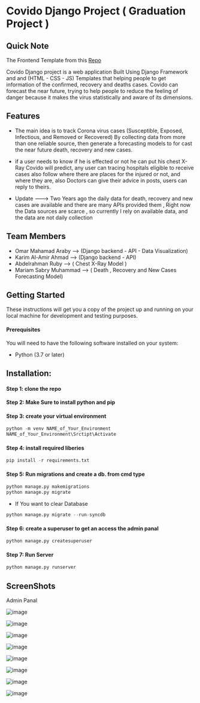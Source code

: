 <h1>Covido Django Project ( Graduation Project )</h1>

 
<h2 align="left"> Quick Note  </h2>
<p> The Frontend Template from this <a href="https://github.com/kaushikjadhav01">Repo</a>

Covido Django project is a web application Built Using Django Framework and and (HTML - CSS - JS) Templates that helping people to get information of the confirmed, recovery and deaths cases. 
Covido can forecast the near future, trying to help people to reduce the feeling of danger because it makes the virus statistically and aware of its dimensions.
</p>


<h2 align="left"> Features </h2>

* The main idea is to track Corona virus cases (Susceptible, Exposed, Infectious, and Removed or Recovered) By collecting data from more than one reliable source, then generate a forecasting models to for cast the near future death, recovery and new cases.

* if a user needs to know if he is effected or not he can put his chest X-Ray Covido will predict, any user can tracing hospitals eligible to receive cases also follow where there are places for the injured or not, and where they are, also Doctors can give their advice in posts, users can reply to theirs.

* Update ---> Two Years ago the daily data for death, recovery and new cases are available and there are many APIs provided them , Right now the Data sources are scarce , so currently I rely on available data, and the data are not daily collection 

<h2 align="left"> Team Members </h2>

* Omar Mahamad Araby --> (Django backend - API - Data Visualization)
* Karim Al-Amir Ahmad --> (Django backend - API)
* Abdelrahman Ruby --> ( Chest X-Ray Model )
* Mariam Sabry Muhammad --> ( Death , Recovery and New Cases Forecasting Model)


<h2 align="left"> Getting Started </h2>
These instructions will get you a copy of the project up and running on your local machine for development and testing purposes.

<h4>Prerequisites <br></h4>
You will need to have the following software installed on your system:

* Python (3.7 or later)


<h2 align="left"> Installation:</h2>
<h4>Step 1: clone the repo <br></h4>
<h4>Step 2: Make Sure to  install python and pip<br></h4>

<h4>Step 3: create your virtual environment <br></h4>


```python
python -m venv NAME_of_Your_Environment
NAME_of_Your_Environment\Srctipt\Activate
```


<h4>Step 4: install required liberies <br> </h4>

```python
pip install -r requirements.txt
```


<h4>  Step 5: Run migrations and create a db. from cmd type </h4>

```python
python manage.py makemigrations
python manage.py migrate
```
* If You want to clear Database
```python
python manage.py migrate --run-syncdb
```

<h4> Step 6: create a superuser to get an access the admin panal</h4>

```python
python manage.py createsuperuser
```

<h4> Step 7: Run Server </h4>

```python
python manage.py runserver
```


<h2 align="left"> ScreenShots</h2>

Admin Panal

![image](https://github.com/OmarAraby/Covido/assets/55214550/55b9752c-db74-404a-af59-a803152e3a16)




![image](https://github.com/OmarAraby/Covido/assets/55214550/832ec26a-31c9-4ee5-9531-432fd5eea8e2)


![image](https://github.com/OmarAraby/Covido/assets/55214550/691c66f2-abc3-4fd4-bdcc-9490dec5ce4e)

![image](https://github.com/OmarAraby/Covido/assets/55214550/e3193c51-9b6b-416f-8437-c7351ab50c06)

![image](https://github.com/OmarAraby/Covido/assets/55214550/fa09954c-586f-4fae-bc79-e399e76c2618)

![image](https://github.com/OmarAraby/Covido/assets/55214550/96f430c8-89f0-4187-bc9d-f6f8e9bd009b)

![image](https://github.com/OmarAraby/Covido/assets/55214550/f50d4d49-0eed-40c7-91cc-19c3915f281f)

![image](https://github.com/OmarAraby/Covido/assets/55214550/5f6ae15b-e1dd-454c-ad07-4b448a5250d3)









